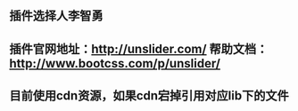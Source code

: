 ## 插件选择人李智勇
## 插件官网地址：http://unslider.com/  帮助文档：http://www.bootcss.com/p/unslider/
## 目前使用cdn资源，如果cdn宕掉引用对应lib下的文件